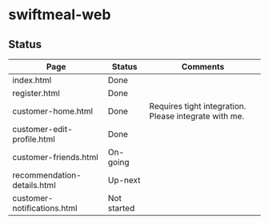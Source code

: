 # swiftmeal-web

## Status

| Page                           | Status        | Comments                                              |
| ------------------------------ | ------------- | ----------------------------------------------------- |
| index.html                     | Done          |                                                       |
| register.html                  | Done          |                                                       |
| customer-home.html             | Done          | Requires tight integration. Please integrate with me. |
| customer-edit-profile.html     | Done          |                                                       |
| customer-friends.html          | On-going      |                                                       |
| recommendation-details.html    | Up-next       |                                                       |
| customer-notifications.html    | Not started   |                                                       |

